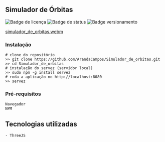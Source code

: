 ## Simulador de Órbitas

![Badge de licença](http://img.shields.io/static/v1?label=LICENÇA&message=GNU&color=sucess&style=for-the-badge)   ![Badge de status](http://img.shields.io/static/v1?label=STATUS&message=CONCLUÍDO&color=sucess&style=for-the-badge)   ![Badge versionamento](http://img.shields.io/static/v1?label=VERSAO&message=1.0&color=sucess&style=for-the-badge)

[simulador_de_orbitas.webm](https://github.com/ArandaCampos/Simulador_de_orbitas/assets/87876734/13ab10fb-b821-40ef-ae75-b7ebd89ff625)

### Instalação

    # clone do repositório
    >> git clone https://github.com/ArandaCampos/Simulador_de_orbitas.git
    >> cd Simulador_de_orbitas
    # instalação do servez (servidor local)
    >> sudo npm -g install servez
    # roda a aplicação no http://localhost:8080
    >> servez

### Pré-requisitos

    Navegador
    NPM


## Tecnologias utilizadas
    - ThreeJS
